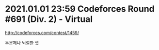 # 2021.01.01 23:59 Codeforces Round #691 (Div. 2) - Virtual

http://codeforces.com/contest/1459/

두문제나 뇌절한 셋